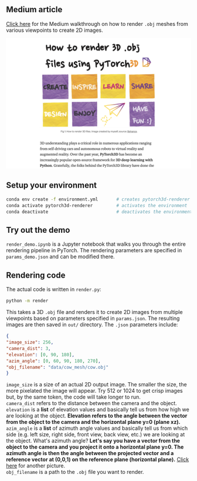 ## Medium article

[Click here](https://adelekuzmiakova.medium.com/how-to-render-3d-files-using-pytorch3d-ef9de72483f8?source=friends_link&sk=d89816e7e6f338dfc68da836757e149d) for the Medium walkthrough on how to render `.obj` meshes from various viewpoints to create 2D images.

![Alt text](assets/medium_4.png?raw=true "Title")

## Setup your environment

```bash
conda env create -f environment.yml       # creates pytorch3d-renderer environment
conda activate pytorch3d-renderer         # activates the environment
conda deactivate                          # deactivates the environment
```




## Try out the demo

`render_demo.ipynb` is a Jupyter notebook that walks you through the entire rendering pipeline in PyTorch. The rendering parameters are specified in `params_demo.json` and can be modified there.

## Rendering code

The actual code is written in `render.py`:

```bash
python -m render
```

This takes a 3D `.obj` file and renders it to create 2D images from multiple viewpoints based on parameters specified in `params.json`.  The resulting images are then saved in `out/` directory. The `.json` parameters include:

```json
{
"image_size": 256,
"camera_dist": 3,   
"elevation": [0, 90, 180],
"azim_angle": [0, 60, 90, 180, 270],
"obj_filename": "data/cow_mesh/cow.obj"
}
```
`image_size` is a size of an actual 2D output image. The smaller the size, the more pixelated the image will appear. Try 512 or 1024 to get crisp images but, by the same token, the code will take longer to run.\
`camera_dist` refers to the distance between the camera and the object.\
`elevation` is a **list** of elevation values and basically tell us from how high we are looking at the object. **Elevation refers to the angle between the vector from the object to the camera and the horizontal plane y=0 (plane xz).**\
`azim_angle` is a **list** of azimuth angle values and basically tell us from which side (e.g. left size, right side, front view, back view, etc.) we are looking at the object. What's azimuth angle? **Let's say you have a vector from the object to the camera and you project it onto a horizontal plane y=0. The azimuth angle is then the angle between the projected vector and a reference vector at (0,0,1) on the reference plane (horizontal plane).** [Click here](https://www.celestis.com/resources/faq/what-are-the-azimuth-and-elevation-of-a-satellite/) for another picture.\
`obj_filename` is a path to the `.obj` file you want to render.



